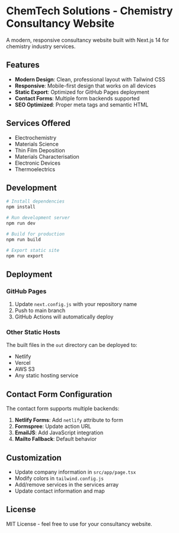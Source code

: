 # ChemTech Solutions - Chemistry Consultancy Website

A modern, responsive consultancy website built with Next.js 14 for chemistry industry services.

## Features

- **Modern Design**: Clean, professional layout with Tailwind CSS
- **Responsive**: Mobile-first design that works on all devices
- **Static Export**: Optimized for GitHub Pages deployment
- **Contact Forms**: Multiple form backends supported
- **SEO Optimized**: Proper meta tags and semantic HTML

## Services Offered

- Electrochemistry
- Materials Science
- Thin Film Deposition
- Materials Characterisation
- Electronic Devices
- Thermoelectrics

## Development

```bash
# Install dependencies
npm install

# Run development server
npm run dev

# Build for production
npm run build

# Export static site
npm run export
```

## Deployment

### GitHub Pages

1. Update `next.config.js` with your repository name
2. Push to main branch
3. GitHub Actions will automatically deploy

### Other Static Hosts

The built files in the `out` directory can be deployed to:
- Netlify
- Vercel
- AWS S3
- Any static hosting service

## Contact Form Configuration

The contact form supports multiple backends:

1. **Netlify Forms**: Add `netlify` attribute to form
2. **Formspree**: Update action URL
3. **EmailJS**: Add JavaScript integration
4. **Mailto Fallback**: Default behavior

## Customization

- Update company information in `src/app/page.tsx`
- Modify colors in `tailwind.config.js`
- Add/remove services in the services array
- Update contact information and map

## License

MIT License - feel free to use for your consultancy website.